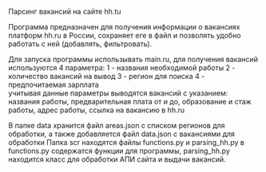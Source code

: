 Парсинг вакансий на сайте hh.tu

Программа предназначен для получения информации о вакансиях платформ hh.ru в России, сохраняет еге в файл и позволять удобно работать с ней (добавлять, фильтровать).

Для запуска программы использывать main.ru,
для получения вакансий используются 4 параметра:
1 - названия необходимой работы
2 - количество вакансий на вывод 
3 - регион для поиска
4 - предпочитаемая зарплата  
учитывая данные параметры выводятся вакансий с указанием:
названия работы, предварительная плата от и до,
образование и стаж работы,
адрес работы, ссылка на вакансию в hh.ru

В папке data хранится файл areas.json с списком регионов для обработки,
а также добавляется файл data.json с вакансиями для обработки 
Папка scr находятся файлы functions.py и parsing_hh.py
в  functions.py содержатся функции для программы,
parsing_hh.py находится класс для обработки АПИ сайта и выдачи вакансий.
